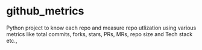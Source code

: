 # github_metrics
Python project to know each repo and measure repo utlization using various metrics like total commits, forks, stars, PRs, MRs, repo size and Tech stack etc.,
